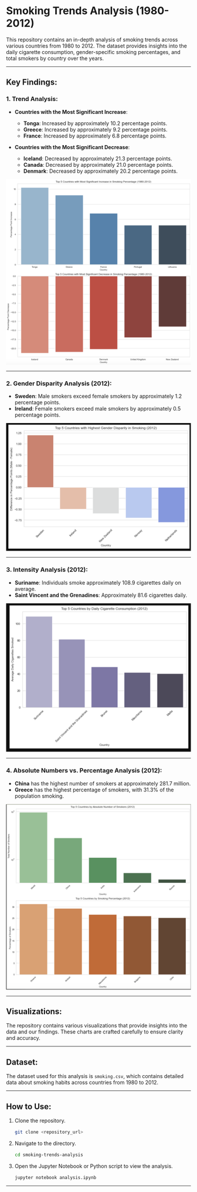 # Smoking Trends Analysis (1980-2012)

This repository contains an in-depth analysis of smoking trends across various countries from 1980 to 2012. The dataset provides insights into the daily cigarette consumption, gender-specific smoking percentages, and total smokers by country over the years.

---

## Key Findings:

### 1. **Trend Analysis**:
- **Countries with the Most Significant Increase**:
  - **Tonga**: Increased by approximately 10.2 percentage points.
  - **Greece**: Increased by approximately 9.2 percentage points.
  - **France**: Increased by approximately 6.8 percentage points.
  
- **Countries with the Most Significant Decrease**:
  - **Iceland**: Decreased by approximately 21.3 percentage points.
  - **Canada**: Decreased by approximately 21.0 percentage points.
  - **Denmark**: Decreased by approximately 20.2 percentage points.

![Trend Analysis](Images/Trend_Analysis.png)

---

### 2. **Gender Disparity Analysis (2012)**:
- **Sweden**: Male smokers exceed female smokers by approximately 1.2 percentage points.
- **Ireland**: Female smokers exceed male smokers by approximately 0.5 percentage points.

![Gender Disparity](Images/Gender_Disparity.png)

---

### 3. **Intensity Analysis (2012)**:
- **Suriname**: Individuals smoke approximately 108.9 cigarettes daily on average.
- **Saint Vincent and the Grenadines**: Approximately 81.6 cigarettes daily.

![Intensity Analysis](Images/Intensity.png)

---

### 4. **Absolute Numbers vs. Percentage Analysis (2012)**:
- **China** has the highest number of smokers at approximately 281.7 million.
- **Greece** has the highest percentage of smokers, with 31.3% of the population smoking.

![Numbers vs. Percentage](Images/Numbers_Percentage.png)

---

## Visualizations:
The repository contains various visualizations that provide insights into the data and our findings. These charts are crafted carefully to ensure clarity and accuracy.

---

## Dataset:
The dataset used for this analysis is `smoking.csv`, which contains detailed data about smoking habits across countries from 1980 to 2012.

---

## How to Use:
1. Clone the repository.
   ```bash
   git clone <repository_url>
   ```
2. Navigate to the directory.
   ```bash
   cd smoking-trends-analysis
   ```
3. Open the Jupyter Notebook or Python script to view the analysis.
   ```bash
   jupyter notebook analysis.ipynb
   ```

---

